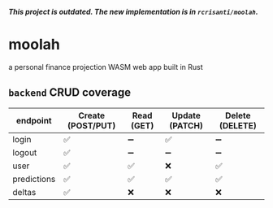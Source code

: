 ***This project is outdated. The new implementation is in `rcrisanti/moolah`.***

# moolah
a personal finance projection WASM web app built in Rust

## `backend` CRUD coverage

| endpoint    | Create (POST/PUT)  | Read (GET)         | Update (PATCH)     | Delete (DELETE)    |
| ----------- | ------------------ | ------------------ | ------------------ | ------------------ |
| login       | :white_check_mark: | :heavy_minus_sign: | :white_check_mark: | :heavy_minus_sign: |
| logout      | :white_check_mark: | :heavy_minus_sign: | :heavy_minus_sign: | :heavy_minus_sign: |
| user        | :white_check_mark: | :white_check_mark: | :x:                | :white_check_mark: |
| predictions | :white_check_mark: | :white_check_mark: | :white_check_mark: | :white_check_mark: |
| deltas      | :white_check_mark: | :x:                | :x:                | :x:                |


